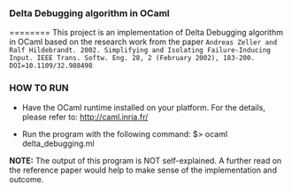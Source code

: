 
### Delta Debugging algorithm in OCaml ###

========
This project is an implementation of Delta Debugging algorithm in OCaml based on the research work from the paper `Andreas Zeller and Ralf Hildebrandt. 2002. Simplifying and Isolating Failure-Inducing Input. IEEE Trans. Softw. Eng. 28, 2 (February 2002), 183-200. DOI=10.1109/32.988498`


### HOW TO RUN
  *  Have the OCaml runtime installed on your platform. 
     For the details, please refer to: http://caml.inria.fr/

  *  Run the program with the following command: 
     $> ocaml delta_debugging.ml 

**NOTE:**
  The output of this program is NOT self-explained. A further read on the reference paper would help to make sense of the implementation and outcome. 

